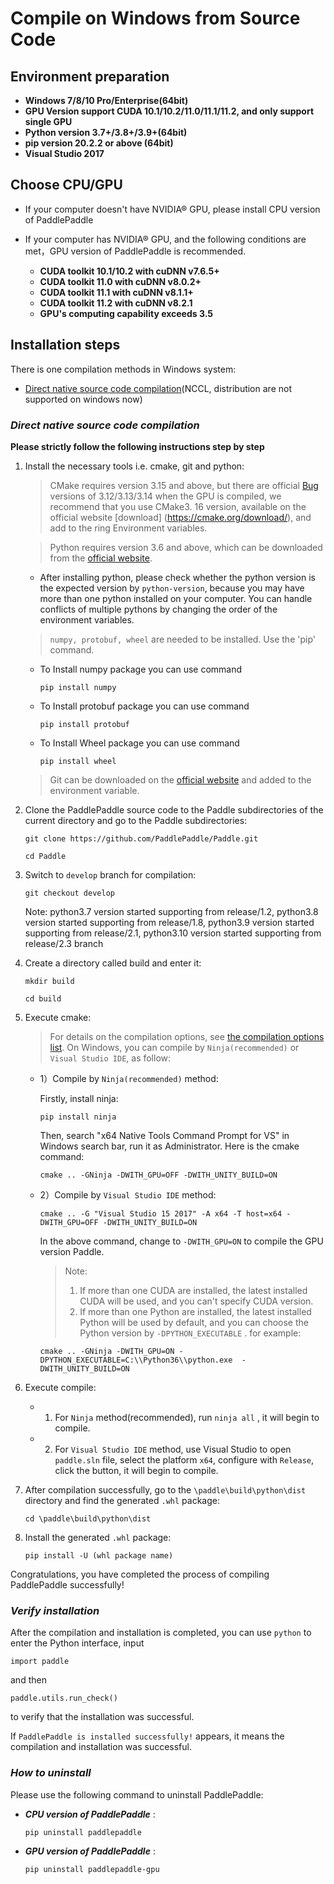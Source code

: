# **Compile on Windows from Source Code**

## Environment preparation

* **Windows 7/8/10 Pro/Enterprise(64bit)**
* **GPU Version support CUDA 10.1/10.2/11.0/11.1/11.2, and only support single GPU**
* **Python version 3.7+/3.8+/3.9+(64bit)**
* **pip version 20.2.2 or above (64bit)**
* **Visual Studio 2017**

## Choose CPU/GPU

* If your computer doesn't have NVIDIA® GPU, please install CPU version of PaddlePaddle

* If your computer has NVIDIA® GPU, and the following conditions are met，GPU version of PaddlePaddle is recommended.
    * **CUDA toolkit 10.1/10.2 with cuDNN v7.6.5+**
    * **CUDA toolkit 11.0 with cuDNN v8.0.2+**
    * **CUDA toolkit 11.1 with cuDNN v8.1.1+**
    * **CUDA toolkit 11.2 with cuDNN v8.2.1**
    * **GPU's computing capability exceeds 3.5**

## Installation steps

There is one compilation methods in Windows system:

* [Direct native source code compilation](#compile_from_host)(NCCL, distribution are not supported on windows now)

<a name="win_source"></a>
### <span id="compile_from_host">***Direct native source code compilation***</span>

**Please strictly follow the following instructions step by step**

1. Install the necessary tools i.e. cmake, git and python:

    > CMake requires version 3.15 and above, but there are official [Bug](https://cmake.org/pipermail/cmake/2018-September/068195.html) versions of 3.12/3.13/3.14 when the GPU is compiled, we recommend that you use CMake3. 16 version, available on the official website [download] (https://cmake.org/download/), and add to the ring Environment variables.

    > Python requires version 3.6 and above,  which can be downloaded from the [official website](https://www.python.org/downloads/release/python-3610/).

    * After installing python, please check whether the python version is the expected version by `python-version`, because you may have more than one python installed on your computer. You can handle conflicts of multiple pythons by changing the order of the environment variables.

    > `numpy, protobuf, wheel` are needed to be installed. Use the 'pip' command.

    * To Install numpy package you can use command
        ```
        pip install numpy
        ```

    * To Install protobuf package you can use command
        ```
        pip install protobuf
        ```

    * To Install Wheel package you can use command
        ```
        pip install wheel
        ```

    > Git can be downloaded on the [official website](https://gitforwindows.org/) and added to the environment variable.

2. Clone the PaddlePaddle source code to the Paddle subdirectories of the current directory and go to the Paddle subdirectories:

    ```
    git clone https://github.com/PaddlePaddle/Paddle.git

    cd Paddle
    ```

3. Switch to `develop` branch for compilation:

    ```
    git checkout develop
    ```

    Note: python3.7 version started supporting from release/1.2, python3.8 version started supporting from release/1.8, python3.9 version started supporting from release/2.1, python3.10 version started supporting from release/2.3 branch

4. Create a directory called build and enter it:

    ```
    mkdir build

    cd build
    ```

5. Execute cmake:

    > For details on the compilation options, see [the compilation options list](https://www.paddlepaddle.org.cn/documentation/docs/en/develop/install/Tables.html#Compile). On Windows,
    you can compile by `Ninja(recommended)` or `Visual Studio IDE`, as follow:

    *  1）Compile by `Ninja(recommended)` method:

        Firstly, install ninja:
        ```
        pip install ninja
        ```

        Then, search "x64 Native Tools Command Prompt for VS" in Windows search bar, run it as Administrator. Here is the cmake command:
        ```
        cmake .. -GNinja -DWITH_GPU=OFF -DWITH_UNITY_BUILD=ON
        ```

    *  2）Compile by `Visual Studio IDE` method:

        ```
        cmake .. -G "Visual Studio 15 2017" -A x64 -T host=x64 -DWITH_GPU=OFF -DWITH_UNITY_BUILD=ON
        ```

        In the above command, change to `-DWITH_GPU=ON` to compile the GPU version Paddle.

        > Note:
        > 1. If more than one CUDA are installed, the latest installed CUDA will be used, and you can't specify CUDA version.
        > 2. If more than one Python are installed, the latest installed Python will be used by default, and you can choose the Python version by `-DPYTHON_EXECUTABLE` . for example:
        ```
        cmake .. -GNinja -DWITH_GPU=ON -DPYTHON_EXECUTABLE=C:\\Python36\\python.exe  -DWITH_UNITY_BUILD=ON
        ```

6. Execute compile:
    * 1) For `Ninja` method(recommended), run `ninja all` , it will begin to compile.

    * 2) For `Visual Studio IDE` method, use Visual Studio to open `paddle.sln` file, select the platform `x64`, configure with `Release`, click the button, it will begin to compile.

7. After compilation successfully, go to the `\paddle\build\python\dist` directory and find the generated `.whl` package:

    ```
    cd \paddle\build\python\dist
    ```

8. Install the generated `.whl` package:

     ```
     pip install -U (whl package name)
     ```

Congratulations, you have completed the process of compiling PaddlePaddle successfully!

### ***Verify installation***

After the compilation and installation is completed, you can use `python` to enter the Python interface, input
```
import paddle
```
and then
```
paddle.utils.run_check()
```
to verify that the installation was successful.

If `PaddlePaddle is installed successfully!` appears, it means the compilation and installation was successful.


### ***How to uninstall***

Please use the following command to uninstall PaddlePaddle:

* ***CPU version of PaddlePaddle*** :
    ```
    pip uninstall paddlepaddle
    ```

* ***GPU version of PaddlePaddle*** :
    ```
    pip uninstall paddlepaddle-gpu
    ```
